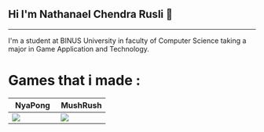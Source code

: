 ## Hi I'm Nathanael Chendra Rusli 👋
---
I'm a student at BINUS University in faculty of Computer Science taking a major in Game Application and Technology.

# Games that i made :
<table width="100%">
  <thead>
    <th width="50%"><a>NyaPong</a></th>
    <th width="50%"><a>MushRush</a></th>
  </thead>
  <tbody>
    <td><image src="https://github.com/NathanaelC1/Pong-GameProg/blob/main/Desktop%202024.10.28%20-%2017.21.28.02.gif"/></td>
    <td><image src="[https://github.com/NathanaelC1/Pong-GameProg/blob/main/Desktop%202024.10.28%20-%2017.21.28.02.gif](https://github.com/NathanaelC1/SideScroller/blob/main/MushrushGIF.gif)"/></td>
  </tbody>


<!--
**NathanaelC1/NathanaelC1** is a ✨ _special_ ✨ repository because its `README.md` (this file) appears on your GitHub profile.

Here are some ideas to get you started:

- 🔭 I’m currently working on ...
- 🌱 I’m currently learning ...
- 👯 I’m looking to collaborate on ...
- 🤔 I’m looking for help with ...
- 💬 Ask me about ...
- 📫 How to reach me: ...
- 😄 Pronouns: ...
- ⚡ Fun fact: ...
-->
